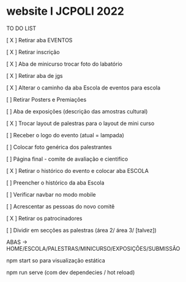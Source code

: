 # website I JCPOLI 2022

TO DO LIST

[ X ] Retirar aba EVENTOS

[ X ] Retirar inscrição

[ X ] Aba de minicurso trocar foto do labatório

[ X ] Retirar aba de jgs

[ X ] Alterar o caminho da aba Escola de eventos para escola

[ ] Retirar Posters e Premiações

[ ] Aba de exposições (descrição das amostras cultural)

[ X ] Trocar layout de palestras para o layout de mini curso

[ ] Receber o logo do evento (atual = lampada)

[ ] Colocar foto genérica dos palestrantes

[ ] Página final - comite de avaliação e cientifico

[ X ] Retirar o histórico do evento e colocar aba ESCOLA

[ ] Preencher o histórico da aba Escola

[ ] Verificar navbar no modo mobile

[ ] Acrescentar as pessoas do novo comitê

[ X ] Retirar os patrocinadores

[ ] Dividir em secções as palestras (área 2/ área 3/ [talvez])

ABAS -> HOME/ESCOLA/PALESTRAS/MINICURSO/EXPOSIÇÕES/SUBMISSÃO

npm start so para visualização estática

npm run serve (com dev dependecies / hot reload)
